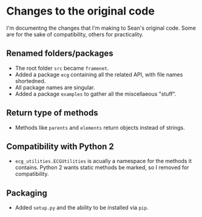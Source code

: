 # Changes to the original code

I'm documentng the changes that I'm making to Sean's original code. Some
are for the sake of compatibility, others for practicality. 

## Renamed folders/packages

* The root folder `src` became `framenet`.
* Added a package `ecg` containing all the related API, with file names shortedned.
* All package names are singular.
* Added a package `examples` to gather all the miscellaeous "stuff".

## Return type of methods

* Methods like `parents` and `elements` return objects instead of strings.
 
## Compatibility with Python 2
 
* `ecg_utilities.ECGUtilities` is acually a namespace for the methods it
  contains. Python 2 wants static methods be marked, so I removed for compatibility.
  
## Packaging

* Added `setup.py` and the ability to be installed via `pip`.

